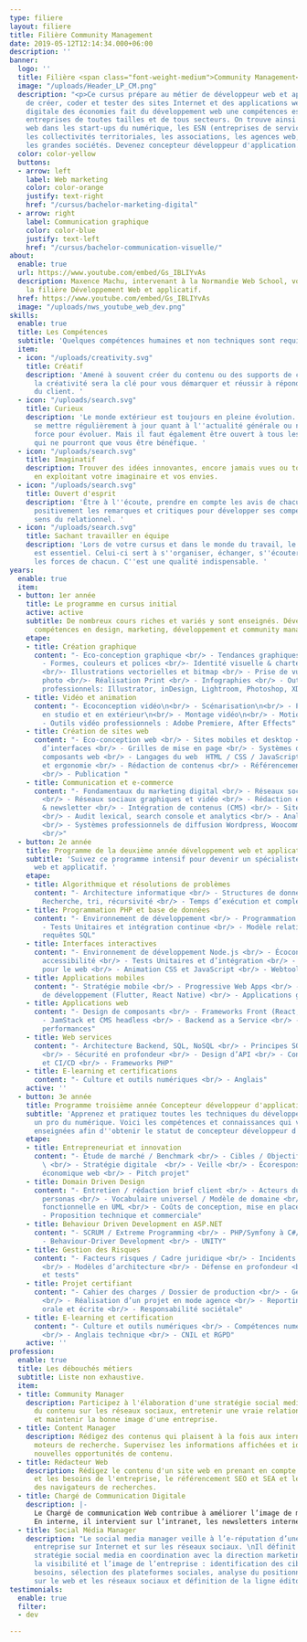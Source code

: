```yaml
---
type: filiere
layout: filiere
title: Filière Community Management
date: 2019-05-12T12:14:34.000+06:00
description: ''
banner:
  logo: ''
  title: Filière <span class="font-weight-medium">Community Management</span>
  image: "/uploads/Header_LP_CM.png"
  description: "<p>Ce cursus prépare au métier de développeur web et applicatif capable
    de créer, coder et tester des sites Internet et des applications web. La transformation
    digitale des économies fait du développement web une compétences essentielle des
    entreprises de toutes tailles et de tous secteurs. On trouve ainsi des développeurs
    web dans les start-ups du numérique, les ESN (entreprises de services numériques),
    les collectivités territoriales, les associations, les agences web, les PME et
    les grandes sociétés. Devenez concepteur développeur d'application.</p>"
  color: color-yellow
  buttons:
  - arrow: left
    label: Web marketing
    color: color-orange
    justify: text-right
    href: "/cursus/bachelor-marketing-digital"
  - arrow: right
    label: Communication graphique
    color: color-blue
    justify: text-left
    href: "/cursus/bachelor-communication-visuelle/"
about:
  enable: true
  url: https://www.youtube.com/embed/Gs_IBLIYvAs
  description: Maxence Machu, intervenant à la Normandie Web School, vous explique
    la filière Développement Web et applicatif.
  href: https://www.youtube.com/embed/Gs_IBLIYvAs
  image: "/uploads/nws_youtube_web_dev.png"
skills:
  enable: true
  title: Les Compétences
  subtitle: 'Quelques compétences humaines et non techniques sont requises. '
  item:
  - icon: "/uploads/creativity.svg"
    title: Créatif
    description: 'Amené à souvent créer du contenu ou des supports de communication,
      la créativité sera la clé pour vous démarquer et réussir à répondre aux attentes
      du client. '
  - icon: "/uploads/search.svg"
    title: Curieux
    description: 'Le monde extérieur est toujours en pleine évolution. Il faut donc
      se mettre régulièrement à jour quant à l''actualité générale ou numérique. Une
      force pour évoluer. Mais il faut également être ouvert à tous les cours proposés
      qui ne pourront que vous être bénéfique. '
  - icon: "/uploads/search.svg"
    title: Imaginatif
    description: Trouver des idées innovantes, encore jamais vues ou toutes récentes
      en exploitant votre imaginaire et vos envies.
  - icon: "/uploads/search.svg"
    title: Ouvert d'esprit
    description: 'Être à l''écoute, prendre en compte les avis de chacun, accepter
      positivement les remarques et critiques pour développer ses compétences et son
      sens du relationnel. '
  - icon: "/uploads/search.svg"
    title: Sachant travailler en équipe
    description: 'Lors de votre cursus et dans le monde du travail, le travail d''équipe
      est essentiel. Celui-ci sert à s''organiser, échanger, s''écouter et exploiter
      les forces de chacun. C''est une qualité indispensable. '
years:
  enable: true
  item:
  - button: 1er année
    title: Le programme en cursus initial
    active: active
    subtitle: De nombreux cours riches et variés y sont enseignés. Développez vos
      compétences en design, marketing, développement et community management.
    etape:
    - title: Création graphique
      content: "- Eco-conception graphique <br/> - Tendances graphiques & veille <br/>
        - Formes, couleurs et polices <br/>- Identité visuelle & charte graphique
        <br/>- Illustrations vectorielles et bitmap <br/> - Prise de vue et retouches
        photo <br/>- Réalisation Print <br/> - Infographies <br/> - Outils graphiques
        professionnels: Illustrator, inDesign, Lightroom, Photoshop, XD"
    - title: Vidéo et animation
      content: "- Ecoconception vidéo\n<br/> - Scénarisation\n<br/> - Prise de vue
        en studio et en extérieur\n<br/> - Montage vidéo\n<br/> - Motion Design \n<br/>
        - Outils vidéo professionnels : Adobe Premiere, After Effects"
    - title: Création de sites web
      content: "- Eco-conception web <br/> - Sites mobiles et desktop <br/> - Conception
        d’interfaces <br/> - Grilles de mise en page <br/> - Systèmes de design et
        composants web <br/> - Langages du web  HTML / CSS / JavaScript <br/> - Accessibilité
        et ergonomie <br/> - Rédaction de contenus <br/> - Référencement naturel (SEO)
        <br/> - Publication "
    - title: Communication et e-commerce
      content: "- Fondamentaux du marketing digital <br/> - Réseaux sociaux professionnels
        <br/> - Réseaux sociaux graphiques et vidéo <br/> - Rédaction et envoi e-mailing
        & newsletter <br/> - Intégration de contenus (CMS) <br/> - Sites e-commerce
        <br/> - Audit lexical, search console et analytics <br/> - Analyse d'éco performance
        <br/> - Systèmes professionnels de diffusion Wordpress, Woocommerce, Sendinblue
        <br/>"
  - button: 2e année
    title: Programme de la deuxième année développement web et applicatif
    subtitle: 'Suivez ce programme intensif pour devenir un spécialiste du développement
      web et applicatif. '
    etape:
    - title: Algorithmique et résolutions de problèmes
      content: "- Architecture informatique <br/> - Structures de données <br/> -
        Recherche, tri, récursivité <br/> - Temps d’exécution et complexité"
    - title: Programmation PHP et base de données
      content: "- Environnement de développement <br/> - Programmation PHP, POO <br/>
        - Tests Unitaires et intégration continue <br/> - Modèle relationnel, SGBD,
        requêtes SQL"
    - title: Interfaces interactives
      content: "- Environnement de développement Node.js <br/> - Écoconception, ergonomie,
        accessibilité <br/> - Tests Unitaires et d’intégration <br/> - JavaScript
        pour le web <br/> - Animation CSS et JavaScript <br/> - Webtools"
    - title: Applications mobiles
      content: "- Stratégie mobile <br/> - Progressive Web Apps <br/> - Frameworks
        de développement (Flutter, React Native) <br/> - Applications géolocalisées"
    - title: Applications web
      content: "- Design de composants <br/> - Frameworks Front (React, Vue) <br/>
        - JamStack et CMS headless <br/> - Backend as a Service <br/> - Analyse de
        performances"
    - title: Web services
      content: "- Architecture Backend, SQL, NoSQL <br/> - Principes SOLID et MVC
        <br/> - Sécurité en profondeur <br/> - Design d’API <br/> - Conteneurisation
        et CI/CD <br/> - Frameworks PHP"
    - title: E-learning et certifications
      content: "- Culture et outils numériques <br/> - Anglais"
    active: ''
  - button: 3e année
    title: Programme troisième année Concepteur développeur d'application
    subtitle: 'Apprenez et pratiquez toutes les techniques du développement pour devenir
      un pro du numérique. Voici les compétences et connaissances qui vous seront
      enseignées afin d''obtenir le statut de concepteur développeur d''application. '
    etape:
    - title: Entrepreneuriat et innovation
      content: "- Étude de marché / Benchmark <br/> - Cibles / Objectifs / Positionnement
        \ <br/> - Stratégie digitale  <br/> - Veille <br/> - Écoresponsabilité / Modèle
        économique web <br/> - Pitch projet"
    - title: Domain Driven Design
      content: "- Entretien / rédaction brief client <br/> - Acteurs du projet et
        personas <br/> - Vocabulaire universel / Modèle de domaine <br/> - Modélisation
        fonctionnelle en UML <br/> - Coûts de conception, mise en place et suivi <br/>
        - Proposition technique et commerciale"
    - title: Behaviour Driven Development en ASP.NET
      content: "- SCRUM / Extreme Programming <br/> - PHP/Symfony à C#/ASP.NET <br/>
        - Behaviour-Driver Development <br/> - UNITY"
    - title: Gestion des Risques
      content: "- Facteurs risques / Cadre juridique <br/> - Incidents de sécurité
        <br/> - Modèles d’architecture <br/> - Défense en profondeur <br/> - Refactoring
        et tests"
    - title: Projet certifiant
      content: "- Cahier des charges / Dossier de production <br/> - Gestion de projet
        <br/> - Réalisation d’un projet en mode agence <br/> - Reporting / Communication
        orale et écrite <br/> - Responsabilité sociétale"
    - title: E-learning et certification
      content: "- Culture et outils numériques <br/> - Compétences numériques et code
        <br/> - Anglais technique <br/> - CNIL et RGPD"
    active: ''
profession:
  enable: true
  title: Les débouchés métiers
  subtitle: Liste non exhaustive.
  item:
  - title: Community Manager
    description: Participez à l'élaboration d'une stratégie social media pour produire
      du contenu sur les réseaux sociaux, entretenir une vraie relation avec une communauté
      et maintenir la bonne image d'une entreprise.
  - title: Content Manager
    description: Rédigez des contenus qui plaisent à la fois aux internautes et aux
      moteurs de recherche. Supervisez les informations affichées et identifiez de
      nouvelles opportunités de contenu.
  - title: Rédacteur Web
    description: Rédigez le contenu d'un site web en prenant en compte la demande
      et les besoins de l'entreprise, le référencement SEO et SEA et les algorithmes
      des navigateurs de recherches.
  - title: Chargé de Communication Digitale
    description: |-
      Le Chargé de communication Web contribue à améliorer l’image de marque de l’entreprise. Ainsi, il est de son ressort d’organiser et de concevoir la stratégie de communication numérique avec ses partenaires internes et externes.
      En interne, il intervient sur l’intranet, les newsletters internes, le blog de l’entreprise, etc. En externe, il gère le site internet de l’entreprise, l’achat d’espaces publicitaires et les comptes de la société sur les réseaux sociaux.
  - title: Social Média Manager
    description: "Le social media manager veille à l’e-réputation d’une marque, d’une
      entreprise sur Internet et sur les réseaux sociaux. \nIl définit en amont une
      stratégie social media en coordination avec la direction marketing pour améliorer
      la visibilité et l’image de l’entreprise : identification des cibles et de leur
      besoins, sélection des plateformes sociales, analyse du positionnement de l’entreprise
      sur le web et les réseaux sociaux et définition de la ligne éditoriale."
testimonials:
  enable: true
  filter:
  - dev

---
```

